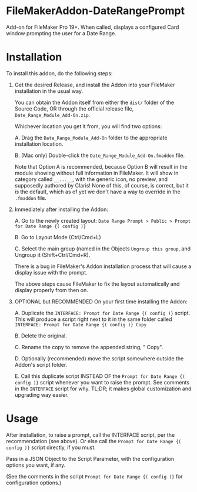 # FileMakerAddon-DateRangePrompt
Add-on for FileMaker Pro 19+.  When called, displays a configured Card window prompting the user for a Date Range.

# Installation

To install this addon, do the following steps:

  1. Get the desired Release, and install the Addon into your FileMaker installation in the usual way.

     You can obtain the Addon itself from either the `dist/` folder of the Source Code, OR
     through the official release file, `Date_Range_Module_Add-On.zip`.
     
     Whichever location you get it from, you will find two options:
     
     A. Drag the `Date_Range_Module_Add-On` folder to the appropriate installation location.
     
     B. (Mac only) Double-click the `Date_Range_Module_Add-On.fmaddon` file.
     
     Note that Option A is recommended, because Option B will result in the module showing without full information in FileMaker.
     It will show in category called `__...__`, with the generic icon, no preview, and supposedly authored by Claris!
     None of this, of course, is correct, but it _is_ the default, which as of yet we don't have a way to override in the `.fmaddon` file.

  2. Immediately after installing the Addon:
    
     A. Go to the newly created layout: `Date Range Prompt > Public > Prompt for Date Range {( config )}`
    
     B. Go to Layout Mode (Ctrl/Cmd+L)
		
     C. Select the main group (named in the Objects `Ungroup this group`, and Ungroup it (Shift+Ctrl/Cmd+R).
		
     There is a bug in FileMaker's Addon installation process that will cause a display issue with the prompt.
		
     The above steps cause FileMaker to fix the layout automatically and display properly from then on.

  3. OPTIONAL but RECOMMENDED On your first time installing the Addon:

     A. Duplicate the `INTERFACE: Prompt for Date Range {( config )}` script.
        This will produce a script right next to it in the same folder called `INTERFACE: Prompt for Date Range {( config )} Copy`
     
     B. Delete the original.
    
     C. Rename the copy to remove the appended string, " Copy".
     
     D. Optionally (recommended) move the script somewhere outside the Addon's script folder.
    
     E. Call this duplicate script INSTEAD OF the `Prompt for Date Range {( config )}` script whenever you want to raise the prompt.
        See comments in the `INTERFACE` script for why.  TL;DR; it makes global customization and upgrading way easier.

# Usage

  After installation, to raise a prompt, call the INTERFACE script, per the recommendation (see above).  Or else call the `Prompt for Date Range {( config )}` script directly, if you must.
  
  Pass in a JSON Object to the Script Parameter, with the configuration options you want, if any.
  
  (See the comments in the script `Prompt for Date Range {( config )}` for configuration options.)
